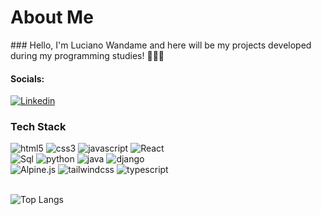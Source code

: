 <h1>About Me</h1>
### Hello, I'm Luciano Wandame and here will be my projects developed during my programming studies! 👨🏽‍💻

#### Socials:

[![Linkedin](https://img.shields.io/badge/LinkedIn-0077B5?style=for-the-badge&logo=linkedin&logoColor=white)](https://br.linkedin.com/in/luciano-holz-wandame-filho-03132a2a1)

### Tech Stack
<div style="align:center">
<img alt="html5" src="https://img.shields.io/badge/HTML5-E34F26?style=for-the-badge&logo=html5&logoColor=white"/>
<img alt="css3" src="https://img.shields.io/badge/CSS3-1572B6?style=for-the-badge&logo=css3&logoColor=white"/>
<img alt="javascript" src="https://img.shields.io/badge/JavaScript-F7DF1E?style=for-the-badge&logo=javascript&logoColor=black"/>
<img alt="React" src="https://img.shields.io/badge/React-61DAFB?style=for-the-badge&logo=react&logoColor=white">
<br>
<img alt="Sql" src="https://img.shields.io/badge/sql-4479A1.svg?style=for-the-badge&logo=mysql&logoColor=white">
<img alt="python" src="https://img.shields.io/badge/python-3670A0?style=for-the-badge&logo=python&logoColor=ffdd54">
<img alt="java" src="https://img.shields.io/badge/java-%23ED8B00.svg?style=for-the-badge&logo=openjdk&logoColor=white">
<img alt="django" src="https://img.shields.io/badge/django-%23092E20.svg?style=for-the-badge&logo=django&logoColor=white">
<br>
<img alt="Alpine.js" src="https://img.shields.io/badge/Alpine.js-8BC0D0?style=for-the-badge&logo=alpine.js&logoColor=white">
<img alt="tailwindcss" src="https://img.shields.io/badge/tailwindcss-38B2AC.svg?style=for-the-badge&logo=tailwindcss&logoColor=white">
<img alt="typescript" src="https://img.shields.io/badge/typescript-3178C6.svg?style=for-the-badge&logo=typescript&logoColor=white">

</div>
<br>

![Top Langs](https://github-readme-stats.vercel.app/api/top-langs/?username=lucianowandame7&layout=compact)

